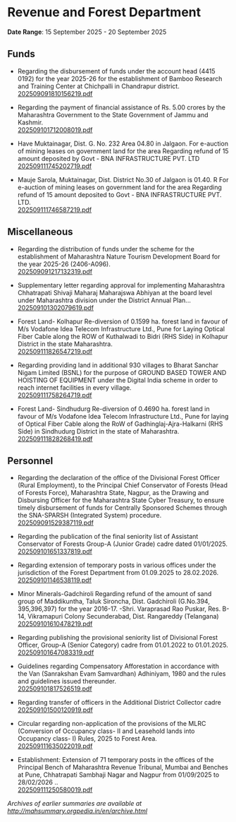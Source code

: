 # Revenue and Forest Department

**Date Range**: 15 September 2025 - 20 September 2025


## Funds
- Regarding the disbursement of funds under the account head (4415 0192) for the year 2025-26 for the establishment of Bamboo Research and Training Center at Chichpalli in Chandrapur district.\
  [202509091810156219.pdf](https://gr.maharashtra.gov.in/Site/Upload/Government%20Resolutions/English/202509091810156219.pdf)

- Regarding the payment of financial assistance of Rs. 5.00 crores by the Maharashtra Government to the State Government of Jammu and Kashmir.\
  [202509101712008019.pdf](https://gr.maharashtra.gov.in/Site/Upload/Government%20Resolutions/English/202509101712008019.pdf)

- Have Muktainagar, Dist. G. No. 232 Area 04.80 in Jalgaon.  For e-auction of mining leases on government land for the area Regarding refund of 15 amount deposited by Govt - BNA INFRASTRUCTURE PVT. LTD\
  [202509111745202719.pdf](https://gr.maharashtra.gov.in/Site/Upload/Government%20Resolutions/English/202509111745202719.pdf)

- Mauje Sarola, Muktainagar, Dist. District No.30 of Jalgaon is 01.40. R For e-auction of mining leases on government land for the area Regarding refund of 15 amount deposited to Govt - BNA INFRASTRUCTURE PVT. LTD.\
  [202509111746587219.pdf](https://gr.maharashtra.gov.in/Site/Upload/Government%20Resolutions/English/202509111746587219.pdf)

## Miscellaneous
- Regarding the distribution of funds under the scheme for the establishment of Maharashtra Nature Tourism Development Board for the year 2025-26 (2406-A096).\
  [202509091217132319.pdf](https://gr.maharashtra.gov.in/Site/Upload/Government%20Resolutions/English/202509091217132319.pdf)

- Supplementary letter regarding approval for implementing Maharashtra Chhatrapati Shivaji Maharaj Maharajswa Abhiyan at the board level under Maharashtra division under the District Annual Plan...\
  [202509101302079619.pdf](https://gr.maharashtra.gov.in/Site/Upload/Government%20Resolutions/English/202509101302079619.pdf)

- Forest Land- Kolhapur Re-diversion of 0.1599 ha. forest land in favour of M/s Vodafone Idea Telecom Infrastructure Ltd., Pune for Laying Optical Fiber Cable along the ROW of Kuthalwadi to Bidri (RHS Side) in Kolhapur District in the state Maharashtra.\
  [202509111826547219.pdf](https://gr.maharashtra.gov.in/Site/Upload/Government%20Resolutions/English/202509111826547219.pdf)

- Regarding providing land in additional 930 villages to Bharat Sanchar Nigam Limited (BSNL) for the purpose of GROUND BASED TOWER AND HOISTING OF EQUIPMENT under the Digital India scheme in order to reach internet facilities in every village.\
  [202509111758264719.pdf](https://gr.maharashtra.gov.in/Site/Upload/Government%20Resolutions/English/202509111758264719.pdf)

- Forest Land- Sindhudurg  Re-diversion of 0.4690 ha. forest land in favour of M/s Vodafone Idea Telecom Infrastructure Ltd., Pune for laying of Optical Fiber Cable along the RoW of Gadhinglaj-Ajra-Halkarni (RHS Side) in Sindhudurg District in the state of Maharashtra.\
  [202509111828268419.pdf](https://gr.maharashtra.gov.in/Site/Upload/Government%20Resolutions/English/202509111828268419.pdf)

## Personnel
- Regarding the declaration of the office of the Divisional Forest Officer (Rural Employment), to the Principal Chief Conservator of Forests (Head of Forests Force), Maharashtra State, Nagpur, as the Drawing and Disbursing Officer for the Maharashtra State Cyber Treasury, to ensure timely disbursement of funds for Centrally Sponsored Schemes through the SNA-SPARSH (Integrated System) procedure.\
  [202509091529387119.pdf](https://gr.maharashtra.gov.in/Site/Upload/Government%20Resolutions/English/202509091529387119.pdf)

- Regarding the publication of the final seniority list of Assistant Conservator of Forests Group-A (Junior Grade) cadre dated 01/01/2025.\
  [202509101651337819.pdf](https://gr.maharashtra.gov.in/Site/Upload/Government%20Resolutions/English/202509101651337819.pdf)

- Regarding extension of temporary posts in various offices under the jurisdiction of the Forest Department from 01.09.2025 to 28.02.2026.\
  [202509101146538119.pdf](https://gr.maharashtra.gov.in/Site/Upload/Government%20Resolutions/English/202509101146538119.pdf)

- Minor Minerals-Gadchiroli Regarding refund of the amount of sand group of Maddikuntha, Taluk Sironcha, Dist. Gadchiroli (G.No.394, 395,396,397) for the year 2016-17. -Shri. Varaprasad Rao Puskar, Res. B-14, Vikramapuri Colony Secunderabad, Dist. Rangareddy (Telangana)\
  [202509101610478219.pdf](https://gr.maharashtra.gov.in/Site/Upload/Government%20Resolutions/English/202509101610478219.pdf)

- Regarding publishing the provisional seniority list of Divisional Forest Officer, Group-A (Senior Category) cadre from 01.01.2022 to 01.01.2025.\
  [202509101647083319.pdf](https://gr.maharashtra.gov.in/Site/Upload/Government%20Resolutions/English/202509101647083319.pdf)

- Guidelines regarding Compensatory Afforestation in accordance with the Van (Sanrakshan Evam Samvardhan) Adhiniyam, 1980 and the rules and guidelines issued thereunder.\
  [202509101817526519.pdf](https://gr.maharashtra.gov.in/Site/Upload/Government%20Resolutions/English/202509101817526519.pdf)

- Regarding transfer of officers in the Additional District Collector cadre\
  [202509101500120919.pdf](https://gr.maharashtra.gov.in/Site/Upload/Government%20Resolutions/English/202509101500120919.pdf)

- Circular regarding non-application of the provisions of the MLRC (Conversion of Occupancy class- II and Leasehold lands into Occupancy class- I) Rules, 2025 to Forest Area.\
  [202509111635022019.pdf](https://gr.maharashtra.gov.in/Site/Upload/Government%20Resolutions/English/202509111635022019.pdf)

- Establishment: Extension of 71 temporary posts in the offices of the Principal Bench of Maharashtra Revenue Tribunal, Mumbai and Benches at Pune, Chhatrapati Sambhaji Nagar and Nagpur from 01/09/2025 to 28/02/2026 ..\
  [202509111250580019.pdf](https://gr.maharashtra.gov.in/Site/Upload/Government%20Resolutions/English/202509111250580019.pdf)


*Archives of earlier summaries are available at http://mahsummary.orgpedia.in/en/archive.html*